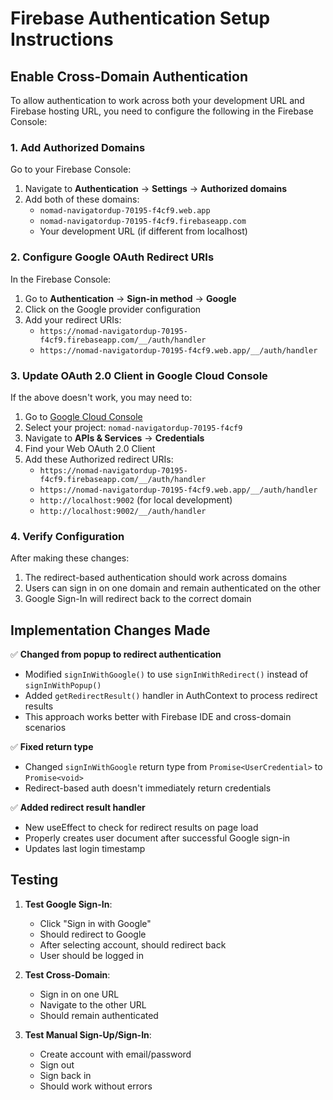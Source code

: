 # Firebase Authentication Setup Instructions

## Enable Cross-Domain Authentication

To allow authentication to work across both your development URL and Firebase hosting URL, you need to configure the following in the Firebase Console:

### 1. Add Authorized Domains

Go to your Firebase Console:
1. Navigate to **Authentication** → **Settings** → **Authorized domains**
2. Add both of these domains:
   - `nomad-navigatordup-70195-f4cf9.web.app`
   - `nomad-navigatordup-70195-f4cf9.firebaseapp.com`
   - Your development URL (if different from localhost)

### 2. Configure Google OAuth Redirect URIs

In the Firebase Console:
1. Go to **Authentication** → **Sign-in method** → **Google**
2. Click on the Google provider configuration
3. Add your redirect URIs:
   - `https://nomad-navigatordup-70195-f4cf9.firebaseapp.com/__/auth/handler`
   - `https://nomad-navigatordup-70195-f4cf9.web.app/__/auth/handler`

### 3. Update OAuth 2.0 Client in Google Cloud Console

If the above doesn't work, you may need to:
1. Go to [Google Cloud Console](https://console.cloud.google.com)
2. Select your project: `nomad-navigatordup-70195-f4cf9`
3. Navigate to **APIs & Services** → **Credentials**
4. Find your Web OAuth 2.0 Client
5. Add these Authorized redirect URIs:
   - `https://nomad-navigatordup-70195-f4cf9.firebaseapp.com/__/auth/handler`
   - `https://nomad-navigatordup-70195-f4cf9.web.app/__/auth/handler`
   - `http://localhost:9002` (for local development)
   - `http://localhost:9002/__/auth/handler`

### 4. Verify Configuration

After making these changes:
1. The redirect-based authentication should work across domains
2. Users can sign in on one domain and remain authenticated on the other
3. Google Sign-In will redirect back to the correct domain

## Implementation Changes Made

✅ **Changed from popup to redirect authentication**
- Modified `signInWithGoogle()` to use `signInWithRedirect()` instead of `signInWithPopup()`
- Added `getRedirectResult()` handler in AuthContext to process redirect results
- This approach works better with Firebase IDE and cross-domain scenarios

✅ **Fixed return type**
- Changed `signInWithGoogle` return type from `Promise<UserCredential>` to `Promise<void>`
- Redirect-based auth doesn't immediately return credentials

✅ **Added redirect result handler**
- New useEffect to check for redirect results on page load
- Properly creates user document after successful Google sign-in
- Updates last login timestamp

## Testing

1. **Test Google Sign-In**:
   - Click "Sign in with Google"
   - Should redirect to Google
   - After selecting account, should redirect back
   - User should be logged in

2. **Test Cross-Domain**:
   - Sign in on one URL
   - Navigate to the other URL
   - Should remain authenticated

3. **Test Manual Sign-Up/Sign-In**:
   - Create account with email/password
   - Sign out
   - Sign back in
   - Should work without errors